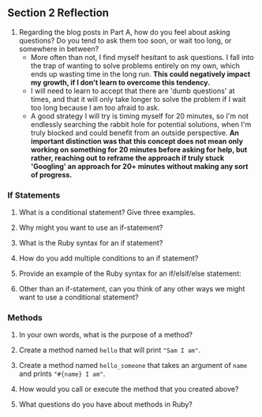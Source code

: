 ## Section 2 Reflection

1. Regarding the blog posts in Part A, how do you feel about asking questions? Do you tend to ask them too soon, or wait too long, or somewhere in between?
   - More often than not, I find myself hesitant to ask questions. I fall into the trap of wanting to solve problems entirely on my own, which ends up wasting time in the long run. __This could negatively impact my growth, if I don't learn to overcome this tendency.__
   - I will need to learn to accept that there are 'dumb questions' at times, and that it will only take longer to solve the problem if I wait too long because I am too afraid to ask.
   - A good strategy I will try is timing myself for 20 minutes, so I'm not endlessly searching the rabbit hole for potential solutions, when I'm truly blocked and could benefit from an outside perspective. __An important distinction was that this concept does not mean only working on something for 20 minutes before asking for help, but rather, reaching out to reframe the approach if truly stuck 'Googling' an approach for 20+ minutes without making any sort of progress.__

### If Statements

1. What is a conditional statement? Give three examples.

1. Why might you want to use an if-statement?

1. What is the Ruby syntax for an if statement?

1. How do you add multiple conditions to an if statement?

1. Provide an example of the Ruby syntax for an if/elsif/else statement:

1. Other than an if-statement, can you think of any other ways we might want to use a conditional statement?

### Methods

1. In your own words, what is the purpose of a method?

1. Create a method named `hello` that will print `"Sam I am"`.

1. Create a method named `hello_someone` that takes an argument of `name` and prints `"#{name} I am"`.

1. How would you call or execute the method that you created above?

1. What questions do you have about methods in Ruby?
